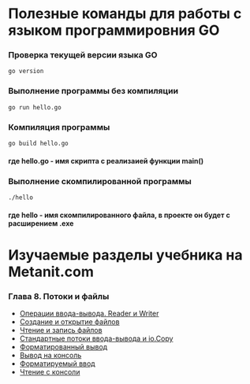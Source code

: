 # Полезные команды для работы с языком программировния GO

### Проверка текущей версии языка GO
```
go version
```

### Выполнение программы без компиляции
```
go run hello.go
```
### Компиляция программы
```
go build hello.go
```
#### где hello.go - имя скрипта с реализаией функции main()

### Выполнение скомпилированной программы
```
./hello
```
#### где hello - имя скомпилированного файла, в проекте он будет с расширением .exe



# Изучаемые разделы учебника на Metanit.com

### Глава 8. Потоки и файлы
* [Операции ввода-вывода. Reader и Writer](https://metanit.com/go/tutorial/8.1.php)
* [Создание и открытие файлов](https://metanit.com/go/tutorial/8.2.php)
* [Чтение и запись файлов](https://metanit.com/go/tutorial/8.3.php)
* [Стандартные потоки ввода-вывода и io.Copy](https://metanit.com/go/tutorial/8.4.php)
* [Форматированный вывод](https://metanit.com/go/tutorial/8.5.php)
* [Вывод на консоль](https://metanit.com/go/tutorial/8.6.php)
* [Форматируемый ввод](https://metanit.com/go/tutorial/8.7.php)
* [Чтение с консоли](https://metanit.com/go/tutorial/8.8.php)

